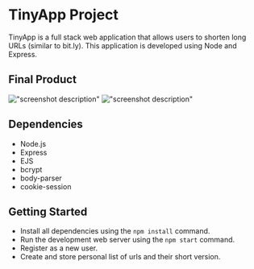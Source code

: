 # TinyApp Project

TinyApp is a full stack web application that allows users to shorten long URLs (similar to bit.ly). This application is developed using Node and Express.

## Final Product

!["screenshot description"](#)
!["screenshot description"](#)

## Dependencies

- Node.js
- Express
- EJS
- bcrypt
- body-parser
- cookie-session


## Getting Started

- Install all dependencies using the `npm install` command.
- Run the development web server using the `npm start` command.
- Register as a new user.
- Create and store personal list of urls and their short version.